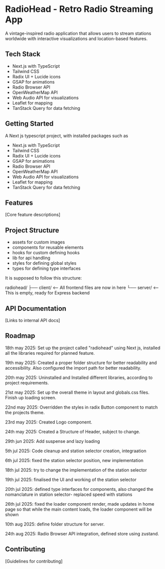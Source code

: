 # RadioHead - Retro Radio Streaming App

A vintage-inspired radio application that allows users to stream stations worldwide with interactive visualizations and location-based features.

## Tech Stack
- Next.js with TypeScript
- Tailwind CSS
- Radix UI + Lucide icons
- GSAP for animations
- Radio Browser API
- OpenWeatherMap API
- Web Audio API for visualizations
- Leaflet for mapping
- TanStack Query for data fetching

## Getting Started
A Next js typescript project, with installed packages such as
- Next.js with TypeScript
- Tailwind CSS
- Radix UI + Lucide icons
- GSAP for animations
- Radio Browser API
- OpenWeatherMap API
- Web Audio API for visualizations
- Leaflet for mapping
- TanStack Query for data fetching

## Features
[Core feature descriptions]

## Project Structure
- assets for custom images
- components for reusable elements
- hooks for custom defining hooks
- lib for api handling
- styles for defining global styles
- types for defining type interfaces

It is supposed to follow this structure:

radiohead/
├── client/          <-- All frontend files are now in here
└── server/          <-- This is empty, ready for Express backend

## API Documentation
[Links to internal API docs]

## Roadmap
18th may 2025: Set up the project called "radiohead" using Next js, installed all the libraries required for planned feature.

19th may 2025: Created a proper folder structure for better readability and accessibility. Also configured the import path for better readability.

20th may 2025: Uninstalled and Installed different libraries, according to project requirements.

21st may 2025: Set up the overall theme in layout and globals.css files. Finish up loading screen.

22nd may 2025: Overridden the styles in radix Button component to match the projects theme.

23rd may 2025: Created Logo component.

24th may 2025: Created a Structure of Header, subject to change. 

29th jun 2025: Add suspense and lazy loading 

5th jul 2025: Code cleanup and station selector creation, integraation

6th jul 2025: fixed the station selector position, new implementation

18th jul 2025: try to change the implementation of the station selector

19th jul 2025: finalised the UI and working of the  station selector

20th jul 2025: defined type interfaces for components, also changed the nomanclature in station selector- replaced speed with stations

26th jul 2025: fixed the loader component render, made updates in home page so that while the main content loads, the loader component will be shown

10th aug 2025: define folder structure for server.

24th aug 2025: Radio Browser API integration, defined store using zustand. 
## Contributing
[Guidelines for contributing]